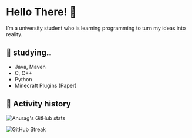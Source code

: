 # Hello There! 👋

I’m a university student who is learning programming to turn my ideas into reality.

## 🌱 studying..
- Java, Maven
- C, C++
- Python
- Minecraft Plugins (Paper)

## 📂 Activity history

![Anurag's GitHub stats](https://github-readme-stats.vercel.app/api?username=jkjay17803&show_icons=true&theme=graywhite&bg_color=00000000)

![GitHub Streak](https://streak-stats.demolab.com?user=jkjay17803&theme=tokyonight)
